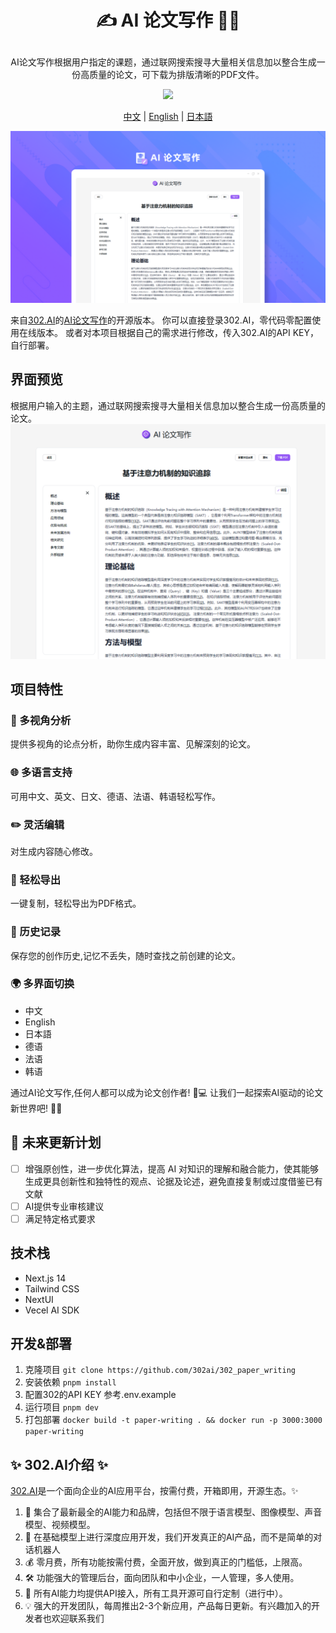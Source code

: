 # <p align="center">✍️ AI 论文写作 🚀✨</p>

<p align="center">AI论文写作根据用户指定的课题，通过联网搜索搜寻大量相关信息加以整合生成一份高质量的论文，可下载为排版清晰的PDF文件。</p>

<p align="center"><a href="https://302.ai/product/detail/32" target="blank"><img src="https://file.302.ai/gpt/imgs/github/20250102/72a57c4263944b73bf521830878ae39a.png" /></a></p >

<p align="center"><a href="README_zh.md">中文</a> | <a href="README.md">English</a> | <a href="README_ja.md">日本語</a></p>

![界面预览](docs/论文写作.png)

来自[302.AI](https://302.ai)的[AI论文写作](https://302.ai/product/detail/32)的开源版本。
你可以直接登录302.AI，零代码零配置使用在线版本。
或者对本项目根据自己的需求进行修改，传入302.AI的API KEY，自行部署。

## 界面预览
根据用户输入的主题，通过联网搜索搜寻大量相关信息加以整合生成一份高质量的论文。
![界面预览](docs/论文写作1.png)

## 项目特性
### 🤖 多视角分析
  提供多视角的论点分析，助你生成内容丰富、见解深刻的论文。
### 🌐 多语言支持
  可用中文、英文、日文、德语、法语、韩语轻松写作。
### ✏️ 灵活编辑
  对生成内容随心修改。
### 📄 轻松导出
  一键复制，轻松导出为PDF格式。
### 📜 历史记录
  保存您的创作历史,记忆不丢失，随时查找之前创建的论文。
### 🌍 多界面切换
- 中文
- English
- 日本語
- 德语
- 法语
- 韩语

通过AI论文写作,任何人都可以成为论文创作者! 🎉💻 让我们一起探索AI驱动的论文新世界吧! 🌟🚀

## 🚩 未来更新计划
- [ ] 增强原创性，进一步优化算法，提高 AI 对知识的理解和融合能力，使其能够生成更具创新性和独特性的观点、论据及论述，避免直接复制或过度借鉴已有文献
- [ ] AI提供专业审核建议
- [ ] 满足特定格式要求
  
## 技术栈
- Next.js 14
- Tailwind CSS
- NextUI
- Vecel AI SDK

## 开发&部署
1. 克隆项目 `git clone https://github.com/302ai/302_paper_writing`
2. 安装依赖 `pnpm install`
3. 配置302的API KEY 参考.env.example
4. 运行项目 `pnpm dev`
5. 打包部署 `docker build -t paper-writing . && docker run -p 3000:3000 paper-writing`


## ✨ 302.AI介绍 ✨
[302.AI](https://302.ai)是一个面向企业的AI应用平台，按需付费，开箱即用，开源生态。✨
1. 🧠 集合了最新最全的AI能力和品牌，包括但不限于语言模型、图像模型、声音模型、视频模型。
2. 🚀 在基础模型上进行深度应用开发，我们开发真正的AI产品，而不是简单的对话机器人
3. 💰 零月费，所有功能按需付费，全面开放，做到真正的门槛低，上限高。
4. 🛠 功能强大的管理后台，面向团队和中小企业，一人管理，多人使用。
5. 🔗 所有AI能力均提供API接入，所有工具开源可自行定制（进行中）。
6. 💡 强大的开发团队，每周推出2-3个新应用，产品每日更新。有兴趣加入的开发者也欢迎联系我们
